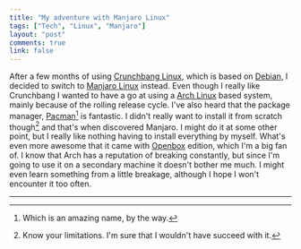 ```yaml
---
title: "My adventure with Manjaro Linux"
tags: ["Tech", "Linux", "Manjaro"]
layout: "post"
comments: true
link: false
---
```


After a few months of using [Crunchbang Linux](http://crunchbang.org/), which is based on [Debian](http://www.debian.org/), I decided to switch to [Manjaro Linux](http://manjaro.org/) instead. Even though I really like Crunchbang I wanted to have a go at using a [Arch Linux](https://www.archlinux.org/) based system, mainly because of the rolling release cycle. I've also heard that the package manager, [Pacman](https://wiki.archlinux.org/index.php/Pacman)[^20130325-1] is fantastic. I didn't really want to install it from scratch though[^20130325-2] and that's when discovered Manjaro. I might do it at some other point, but I really like nothing having to install everything by myself. What's even more awesome that it came with [Openbox](http://openbox.org/) edition, which I'm a big fan of. I know that Arch has a reputation of breaking constantly, but since I'm going to use it on a secondary machine it doesn't bother me much. I might even learn something from a little breakage, although I hope I won't encounter it too often.

* * *

[^20130325-1]: Which is an amazing name, by the way.
[^20130325-2]: Know your limitations. I'm sure that I wouldn't have succeed with it.
